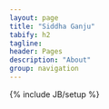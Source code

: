 ```yaml
---
layout: page
title: "Siddha Ganju"
tabify: h2
tagline: 
header: Pages
description: "About"
group: navigation
---
```

{% include JB/setup %}